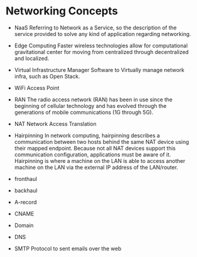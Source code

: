 # Networking Concepts


* NaaS
Referring to Network as a Service, so the description of the service provided to solve any kind of application regarding networking.

* Edge Computing
Faster wireless technologies allow for computational gravitational center for moving from centralized through decentralized and localized.

* Virtual Infrastructure Manager
Software to Virtually manage network infra, such as Open Stack.

* WiFi Access Point

* RAN
The radio access network (RAN) has been in use since the beginning of cellular technology and has evolved through the generations of mobile communications (1G through 5G).

* NAT
Network Access Translation

* Hairpinning
In network computing, hairpinning describes a communication between two hosts behind the same NAT device using their mapped endpoint. Because not all NAT devices support this communication configuration, applications must be aware of it. Hairpinning is where a machine on the LAN is able to access another machine on the LAN via the external IP address of the LAN/router.

* fronthaul
* backhaul
* A-record
* CNAME
* Domain
* DNS

* SMTP
Protocol to sent emails over the web
